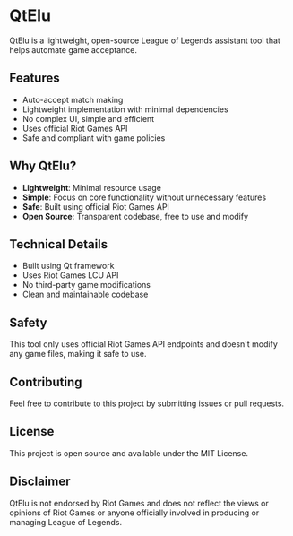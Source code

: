 # QtElu

QtElu is a lightweight, open-source League of Legends assistant tool that helps automate game acceptance.

## Features

- Auto-accept match making
- Lightweight implementation with minimal dependencies
- No complex UI, simple and efficient
- Uses official Riot Games API
- Safe and compliant with game policies

## Why QtElu?

- **Lightweight**: Minimal resource usage
- **Simple**: Focus on core functionality without unnecessary features
- **Safe**: Built using official Riot Games API
- **Open Source**: Transparent codebase, free to use and modify

## Technical Details

- Built using Qt framework
- Uses Riot Games LCU API
- No third-party game modifications
- Clean and maintainable codebase

## Safety

This tool only uses official Riot Games API endpoints and doesn't modify any game files, making it safe to use.

## Contributing

Feel free to contribute to this project by submitting issues or pull requests.

## License

This project is open source and available under the MIT License.

## Disclaimer

QtElu is not endorsed by Riot Games and does not reflect the views or opinions of Riot Games or anyone officially involved in producing or managing League of Legends.